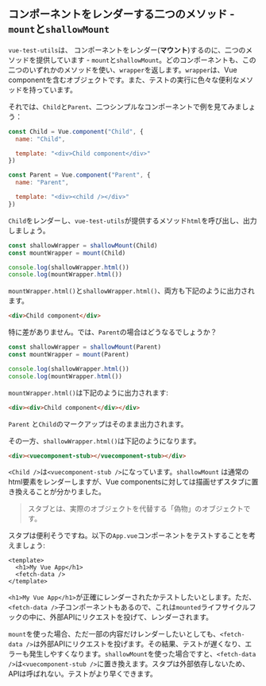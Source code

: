 ## コンポーネントをレンダーする二つのメソッド - `mount`と`shallowMount`
`vue-test-utils`は、 コンポーネントをレンダー(__マウント__)するのに、二つのメソッドを提供しています - `mount`と`shallowMount`。どのコンポーネントも、この二つのいずれかのメソッドを使い、`wrapper`を返します。`wrapper`は、Vue componentを含むオブジェクトです。また、テストの実行に色々な便利なメソッドを持っています。

それでは、`Child`と`Parent`、二つシンプルなコンポーネントで例を見てみましょう：

```js
const Child = Vue.component("Child", {
  name: "Child",

  template: "<div>Child component</div>"
})

const Parent = Vue.component("Parent", {
  name: "Parent",

  template: "<div><child /></div>"
})
```

`Child`をレンダーし、`vue-test-utils`が提供するメソッド`html`を呼び出し、出力しましょう。

```js
const shallowWrapper = shallowMount(Child)
const mountWrapper = mount(Child)

console.log(shallowWrapper.html())
console.log(mountWrapper.html())
```

`mountWrapper.html()`と`shallowWrapper.html()`、両方も下記のように出力されます。


```html
<div>Child component</div>
```

特に差がありません。では、`Parent`の場合はどうなるでしょうか？

```js
const shallowWrapper = shallowMount(Parent)
const mountWrapper = mount(Parent)

console.log(shallowWrapper.html())
console.log(mountWrapper.html())
```

`mountWrapper.html()`は下記のように出力されます:

```html
<div><div>Child component</div></div>
```

`Parent` と`Child`のマークアップはそのまま出力されます。

その一方、`shallowWrapper.html()`は下記のようになります。

```html
<div><vuecomponent-stub></vuecomponent-stub></div>
```

`<Child />`は`<vuecomponent-stub />`になっています。`shallowMount` は通常のhtml要素をレンダーしますが、Vue componentsに対しては描画せずスタブに置き換えることが分かりました。

> スタブとは、実際のオブジェクトを代替する「偽物」のオブジェクトです。

スタプは便利そうですね。以下の`App.vue`コンポーネントをテストすることを考えましょう:

```vue
<template>
  <h1>My Vue App</h1>
  <fetch-data />
</template>
```

`<h1>My Vue App</h1>`が正確にレンダーされたかテストしたいとします。ただ、`<fetch-data />`子コンポーネントもあるので、これは`mounted`ライフサイクルフックの中に、外部APIにリクエストを投げて、レンダーされます。

`mount`を使った場合、ただ一部の内容だけレンダーしたいとしても、`<fetch-data />`は外部APIにリクエストを投げます。その結果、テストが遅くなり、エラーも発生しやすくなります。`shallowMount`を使った場合ですと、`<fetch-data />`は`<vuecomponent-stub />`に置き換えます。スタプは外部依存しないため、APIは呼ばれない。テストがより早くできます。
